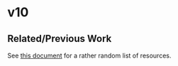 # v10


## Related/Previous Work

See [this document](https://github.com/valevo/v10/edit/main/resources.md) for a rather random list of resources.
